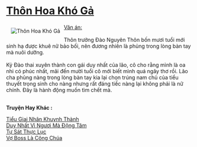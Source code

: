 <a href="https://utruyen.com/thon-hoa-kho-ga/25298/" title="Thôn Hoa Khó Gả"><h1>Thôn Hoa Khó Gả</h1></a><div style="display:table"><img align="right" style="float: left; padding: 10px;" src="https://utruyen.com/images/story/200x260/thon-hoa-kho-ga.jpg" alt="Thôn Hoa Khó Gả"> <u>Văn án: </u><br> <br> Thôn trưởng Đào Nguyên Thôn bốn mươi tuổi mới sinh hạ được khuê nữ bảo bối, nên đương nhiên là phủng trong lòng bàn tay mà nuôi dưỡng.<br> <br> Kỷ Đào thai xuyên thành con gái duy nhất của lão, cô cho rằng mình là oa nhi có phúc nhất, mãi đến mười tuổi cô mới biết mình quá ngây thơ rồi. Lão cha phủng nàng trong lòng bàn tay kia lại chọn trúng nam chủ của tiểu thuyết trọng sinh cho nàng nhưng rất đáng tiếc nàng lại không phải là nữ chính. Đây là hành động muốn tìm chết mà.</div><p><br><b>Truyện Hay Khác :</b></p><a href="https://utruyen.com/tieu-giai-nhan-khuynh-thanh/17222/" alt="Tiểu Giai Nhân Khuynh Thành">Tiểu Giai Nhân Khuynh Thành</a><br/><a href="https://github.com/mlquan/truyenhay/tree/master/truyenhay/19080/" alt="Duy Nhất Vì Ngươi Mà Động Tâm">Duy Nhất Vì Ngươi Mà Động Tâm</a><br/><a href="https://www.flickr.com/photos/183745219@N08/49670241557/" alt="Tự Sát Thực Lục">Tự Sát Thực Lục</a><br/><a href="https://github.com/quanluxury/truyenhot/tree/master/truyenhay/19155/" alt="Vợ Boss Là Công Chúa">Vợ Boss Là Công Chúa</a><br/>